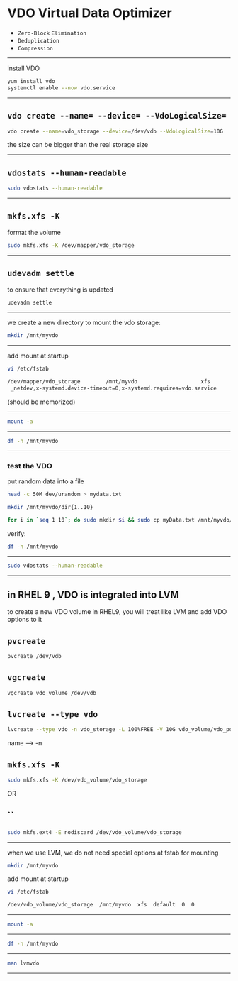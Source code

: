 

# VDO   Virtual Data Optimizer

- `Zero-Block` `Elimination`
- `Deduplication`
- `Compression`

________________________________________________________________________________________________



install VDO

```bash
yum install vdo
systemctl enable --now vdo.service
```

________________________________________________________________________________________________

## `vdo create --name= --device= --VdoLogicalSize=`

```bash
vdo create --name=vdo_storage --device=/dev/vdb --VdoLogicalSize=10G
```

the size can be bigger than the real storage size

________________________________________________________________________________________________



## `vdostats --human-readable`


```bash
sudo vdostats --human-readable
```

________________________________________________________________________________________________


## `mkfs.xfs -K`

format the volume

```bash
sudo mkfs.xfs -K /dev/mapper/vdo_storage
```

________________________________________________________________________________________________


## `udevadm settle`

to ensure that everything is updated

```bash
udevadm settle
```

________________________________________________________________________________________________


we create a new directory to mount the vdo storage:

```bash
mkdir /mnt/myvdo
```

________________________________________________________________________________________________


add mount at startup

```bash
vi /etc/fstab

/dev/mapper/vdo_storage        /mnt/myvdo                    xfs
 _netdev,x-systemd.device-timeout=0,x-systemd.requires=vdo.service      0 0
```

(should be memorized)

________________________________________________________________________________________________




```bash
mount -a
```

________________________________________________________________________________________________




```bash
df -h /mnt/myvdo
```

________________________________________________________________________________________________


### test the VDO

put random data into a file

```bash
head -c 50M dev/urandom > mydata.txt
```




```bash
mkdir /mnt/myvdo/dir{1..10}
```




```bash
for i in `seq 1 10`; do sudo mkdir $i && sudo cp myData.txt /mnt/myvdo/dir$i; done;
```

verify:



```bash
df -h /mnt/myvdo
```

________________________________________________________________________________________________




```bash
sudo vdostats --human-readable
```

________________________________________________________________________________________________


## in RHEL 9 , VDO is integrated into LVM

to create a new VDO volume in RHEL9,  you will treat like LVM and add VDO options to it


## `pvcreate`

```bash
pvcreate /dev/vdb
``` 


## `vgcreate`


```bash
vgcreate vdo_volume /dev/vdb
```

## `lvcreate --type vdo`


```bash
lvcreate --type vdo -n vdo_storage -L 100%FREE -V 10G vdo_volume/vdo_pool1
```

name --> -n


## `mkfs.xfs -K`

```bash
sudo mkfs.xfs -K /dev/vdo_volume/vdo_storage
```

OR

## ``

```bash
sudo mkfs.ext4 -E nodiscard /dev/vdo_volume/vdo_storage
```


________________________________________________________________________________________________


when we use LVM, we do not need special options at fstab for mounting


```bash
mkdir /mnt/myvdo
```



add mount at startup

```bash
vi /etc/fstab

/dev/vdo_volume/vdo_storage  /mnt/myvdo  xfs  default  0  0
```


________________________________________________________________________________________________




```bash
mount -a
```

________________________________________________________________________________________________




```bash
df -h /mnt/myvdo
```

________________________________________________________________________________________________


```bash
man lvmvdo
```

________________________________________________________________________________________________
